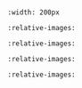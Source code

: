 #

```{image} img/logo.svg
:width: 200px
```

```{include} 01_topic_core.md
:relative-images:
```

```{include} 02_topic_pod.md
:relative-images:
```

```{include} 03_topic_workloads.md
:relative-images:
```

```{include} 04_topic_netbalance.md
:relative-images:
```

```{include} custom_html.md
```
